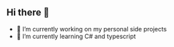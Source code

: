## Hi there 👋

- 🔭 I’m currently working on my personal side projects
- 🌱 I’m currently learning C# and typescript
